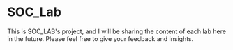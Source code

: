 # SOC_Lab

This is SOC_LAB's project, and I will be sharing the content of each lab here in the future. Please feel free to give your feedback and insights.
